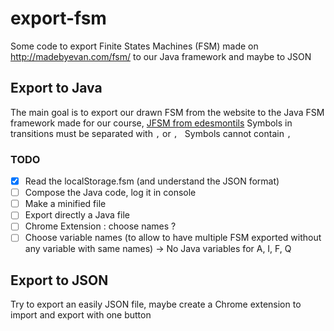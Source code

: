 # export-fsm
Some code to export Finite States Machines (FSM) made on http://madebyevan.com/fsm/ to our Java framework and maybe to JSON

## Export to Java
The main goal is to export our drawn FSM from the website to the Java FSM framework made for our course, [JFSM from edesmontils](https://github.com/edesmontils/JFSM)
Symbols in transitions must be separated with `,` or `, `
Symbols cannot contain `,`

### TODO
- [X] Read the localStorage.fsm (and understand the JSON format)
- [ ] Compose the Java code, log it in console
- [ ] Make a minified file
- [ ] Export directly a Java file
- [ ] Chrome Extension : choose names ?
- [ ] Choose variable names (to allow to have multiple FSM exported without any variable with same names) -> No Java variables for A, I, F, Q

## Export to JSON
Try to export an easily JSON file, maybe create a Chrome extension to import and export with one button
